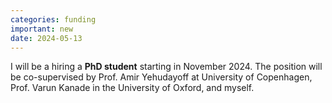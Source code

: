 ```yaml
---
categories: funding
important: new
date: 2024-05-13
---
```

I will be a hiring a <strong> PhD student</strong> starting in
November 2024. The position will be co-supervised by Prof. Amir
Yehudayoff at University of Copenhagen, Prof. Varun Kanade in the
University of Oxford, and myself. 
